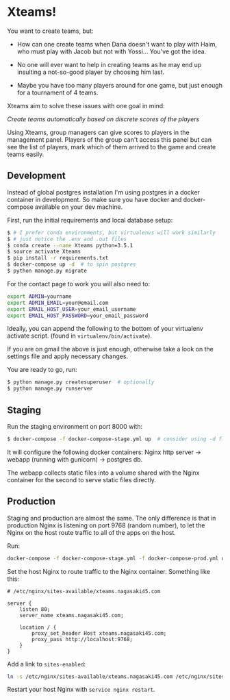 Xteams!
=======

You want to create teams, but:

- How can one create teams when Dana doesn't want to play with Haim, who must play with Jacob but not with Yossi... You've got the idea.

- No one will ever want to help in creating teams as he may end up insulting a not-so-good player by choosing him last.

- Maybe you have too many players around for one game, but just enough for a tournament of 4 teams.

Xteams aim to solve these issues with one goal in mind:

_Create teams automatically based on discrete scores of the players_

Using Xteams, group managers can give scores to players in the management panel. Players of the group can't access this panel but can see the list of players, mark which of them arrived to the game and create teams easily.

## Development

Instead of global postgres installation I'm using postgres in a docker container in development. So make sure you have docker and docker-compose available on your dev machine.

First, run the initial requirements and local database setup:

```bash
$ # I prefer conda environments, but virtualenvs will work similarly
$ # just notice the .env and .out files
$ conda create --name Xteams python=3.5.1
$ source activate Xteams
$ pip install -r requirements.txt
$ docker-compose up -d  # to spin postgres
$ python manage.py migrate
```

For the contact page to work you will also need to:

```bash
export ADMIN=yourname
export ADMIN_EMAIL=your@email.com
export EMAIL_HOST_USER=your_email_username
export EMAIL_HOST_PASSWORD=your_email_password
```

Ideally, you can append the following to the bottom of your virtualenv activate script. (found in `virtualenv/bin/activate`).

If you are on gmail the above is just enough, otherwise take a look on the settings file and apply necessary changes.

You are ready to go, run:

```bash
$ python manage.py createsuperuser  # optionally
$ python manage.py runserver
```

## Staging

Run the staging environment on port 8000 with:

```bash
$ docker-compose -f docker-compose-stage.yml up  # consider using -d flag for running in the background
```

It will configure the following docker containers: Nginx http server -> webapp (running with gunicorn) -> postgres db.

The webapp collects static files into a volume shared with the Nginx container for the second to serve static files directly.

## Production

Staging and production are almost the same. The only difference is that in production Nginx is listening on port 9768 (random number), to let the Nginx on the host route traffic to all of the apps on the host.

Run:

```bash
docker-compose -f docker-compose-stage.yml -f docker-compose-prod.yml up -d
```

Set the host Nginx to route traffic to the Nginx container. Something like this:

```
# /etc/nginx/sites-available/xteams.nagasaki45.com

server {
    listen 80;
    server_name xteams.nagasaki45.com;

    location / {
        proxy_set_header Host xteams.nagasaki45.com;
        proxy_pass http://localhost:9768;
    }
}
```

Add a link to `sites-enabled`:

```bash
ln -s /etc/nginx/sites-available/xteams.nagasaki45.com /etc/nginx/sites-enabled/xteams.nagasaki45.com
```

Restart your host Nginx with `service nginx restart`.
